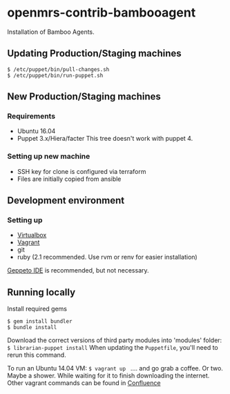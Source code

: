 openmrs-contrib-bambooagent
===========================
Installation of Bamboo Agents.



## Updating Production/Staging machines
```
$ /etc/puppet/bin/pull-changes.sh
$ /etc/puppet/bin/run-puppet.sh
```

## New Production/Staging machines

### Requirements
  - Ubuntu 16.04
  - Puppet 3.x/Hiera/facter
This tree doesn't work with puppet 4.

### Setting up new machine

 - SSH key for clone is configured via terraform
 - Files are initially copied from ansible  


## Development environment

### Setting up
  - [Virtualbox](https://www.virtualbox.org/)
  - [Vagrant](https://www.vagrantup.com/)
  - git
  - ruby (2.1 recommended. Use rvm or renv for easier installation)


[Geppeto IDE](https://puppetlabs.github.io/geppetto/index.html) is recommended, but not necessary.

## Running locally

Install required gems
```
$ gem install bundler
$ bundle install
```

Download the correct versions of third party modules into 'modules' folder:
```$ librarian-puppet install```
When updating the `Puppetfile`, you'll need to rerun this command.


To run an Ubuntu 14.04 VM:
```$ vagrant up ```
.... and go grab a coffee. Or two. Maybe a shower. While waiting for it to finish downloading the internet.
Other vagrant commands can be found in [Confluence](https://wiki.openmrs.org/x/CIC3Ag)
